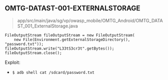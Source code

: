 ## OMTG-DATAST-001-EXTERNALSTORAGE

> app/src/main/java/sg/vp/owasp_mobile/OMTG_Android/OMTG_DATAST_001_ExternalStorage.java

```
FileOutputStream fileOutputStream = new FileOutputStream(
	new File(Environment.getExternalStorageDirectory(), "password.txt"));
fileOutputStream.write("L33tS3cr3t".getBytes());
fileOutputStream.close();
```

Exploit:

- `$ adb shell cat /sdcard/password.txt`

